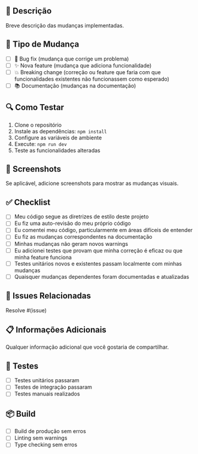 ## 📝 Descrição

Breve descrição das mudanças implementadas.

## 🎯 Tipo de Mudança

- [ ] 🐛 Bug fix (mudança que corrige um problema)
- [ ] ✨ Nova feature (mudança que adiciona funcionalidade)
- [ ] 💥 Breaking change (correção ou feature que faria com que funcionalidades existentes não funcionassem como esperado)
- [ ] 📚 Documentação (mudanças na documentação)

## 🔍 Como Testar

1. Clone o repositório
2. Instale as dependências: `npm install`
3. Configure as variáveis de ambiente
4. Execute: `npm run dev`
5. Teste as funcionalidades alteradas

## 📸 Screenshots

Se aplicável, adicione screenshots para mostrar as mudanças visuais.

## ✅ Checklist

- [ ] Meu código segue as diretrizes de estilo deste projeto
- [ ] Eu fiz uma auto-revisão do meu próprio código
- [ ] Eu comentei meu código, particularmente em áreas difíceis de entender
- [ ] Eu fiz as mudanças correspondentes na documentação
- [ ] Minhas mudanças não geram novos warnings
- [ ] Eu adicionei testes que provam que minha correção é eficaz ou que minha feature funciona
- [ ] Testes unitários novos e existentes passam localmente com minhas mudanças
- [ ] Quaisquer mudanças dependentes foram documentadas e atualizadas

## 🔗 Issues Relacionadas

Resolve #(issue)

## 📋 Informações Adicionais

Qualquer informação adicional que você gostaria de compartilhar.

## 🧪 Testes

- [ ] Testes unitários passaram
- [ ] Testes de integração passaram
- [ ] Testes manuais realizados

## 📦 Build

- [ ] Build de produção sem erros
- [ ] Linting sem warnings
- [ ] Type checking sem erros 